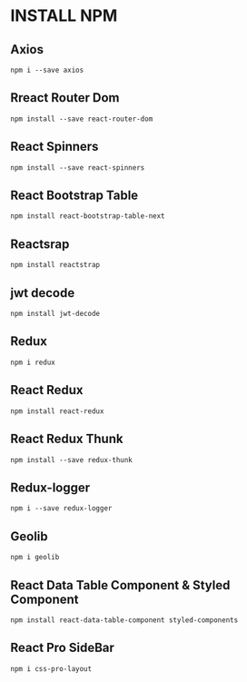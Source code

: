 # INSTALL NPM

## Axios
`npm i --save axios`

## Rreact Router Dom
`npm install --save react-router-dom`

## React Spinners
`npm install --save react-spinners`

## React Bootstrap Table 
`npm install react-bootstrap-table-next`

## Reactsrap
`npm install reactstrap`

## jwt decode
`npm install jwt-decode`

## Redux
`npm i redux`

## React Redux
`npm install react-redux`

## React Redux Thunk
`npm install --save redux-thunk`

## Redux-logger
`npm i --save redux-logger`

## Geolib
`npm i geolib`

## React Data Table Component & Styled Component
`npm install react-data-table-component styled-components`

## React Pro SideBar
`npm i css-pro-layout`